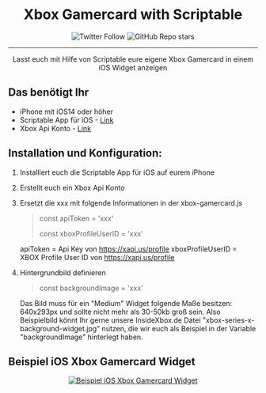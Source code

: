 <!-- 
  MUSS NOCH ANGEPASST WERDEN!

  <p align="center">
  <a href="" rel="noopener">
  <img width=200px height=200px src="https://i.imgur.com/6wj0hh6.jpg" alt="Project logo"></a>
  </p> 

-->

<h1 align="center">Xbox Gamercard with Scriptable</h1>

<div align="center">

![Twitter Follow](https://img.shields.io/twitter/follow/InsideXboxDE?style=social) 
![GitHub Repo stars](https://img.shields.io/github/stars/gnrmarcel/scriptable-xbox-gamercard?style=social)

</div>

---

<p align="center"> Lasst euch mit Hilfe von Scriptable eure eigene Xbox Gamercard in einem iOS Widget anzeigen
    <br> 
</p>

## Das benötigt Ihr

- iPhone mit iOS14 oder höher
- Scriptable App für iOS - [Link](https://apps.apple.com/de/app/scriptable/id1405459188)
- Xbox Api Konto - [Link](https://xapi.us)

## Installation und Konfiguration:

1. Installiert euch die Scriptable App für iOS auf eurem iPhone
2. Erstellt euch ein Xbox Api Konto
3. Ersetzt die xxx mit folgende Informationen in der xbox-gamercard.js
    > const apiToken = 'xxx'
    >
    > const xboxProfileUserID = 'xxx' 

   apiToken = Api Key von https://xapi.us/profile
   xboxProfileUserID = XBOX Profile User ID von https://xapi.us/profile
4. Hintergrundbild definieren
    > const backgroundImage = 'xxx'

    Das Bild muss für ein "Medium" Widget folgende Maße besitzen: 640x293px und sollte nicht mehr als 30-50kb groß sein.
    Also Beispielbild könnt Ihr gerne unsere InsideXbox.de Datei "xbox-series-x-background-widget.jpg" nutzen, die wir euch als Beispiel in der Variable "backgroundImage" hinterlegt haben.

## Beispiel iOS Xbox Gamercard Widget

<p align="center">
  <a href="http://www.insidexbox.de" rel="noopener" target="_blank">
  <img src="https://raw.githubusercontent.com/gnrmarcel/scriptable-xbox-gamercard/main/xbox-gamercard-beispiel.jpeg" alt="Beispiel iOS Xbox Gamercard Widget"></a>
</p>